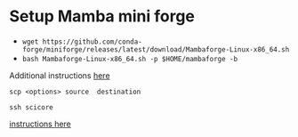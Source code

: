 # Setup Mamba mini forge

- `wget https://github.com/conda-forge/miniforge/releases/latest/download/Mambaforge-Linux-x86_64.sh`
- `bash Mambaforge-Linux-x86_64.sh -p $HOME/mambaforge -b`

Additional instructions [here](https://wiki.biozentrum.unibas.ch/pages/viewpage.action?pageId=100829566)

`scp <options> source  destination`

`ssh scicore`

[instructions here](https://wiki.biozentrum.unibas.ch/pages/viewpage.action?pageId=100829566)